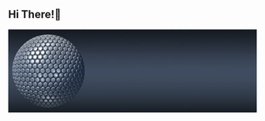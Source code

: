 ## Hi There!👋

<picture>
 <source media="(prefers-color-scheme: dark)" srcset="banner2-5200266_640.jpg">
 <source media="(prefers-color-scheme: light)" srcset="banner3-5200266_640.jpg">
 <img alt="YOUR-ALT-TEXT" src="banner1-5200266_640.jpg">
</picture>

<!---
zagrosjawar/zagrosjawar is a ✨ special ✨ repository because its `README.md` (this file) appears on your GitHub profile.
You can click the Preview link to take a look at your changes.
--->
